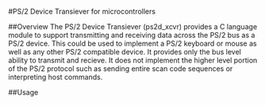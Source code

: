 #PS/2 Device Transiever for microcontrollers

##Overview
The PS/2 Device Transiever (ps2d_xcvr) provides a C language module to support transmitting and receiving data across the PS/2 bus as a PS/2 device. This could be used to implement a PS/2 keyboard or mouse as well as any other PS/2 compatible device. It provides only the bus level ability to transmit and recieve. It does not implement the higher level portion of the PS/2 protocol such as sending entire scan code sequences or interpreting host commands.

##Usage
